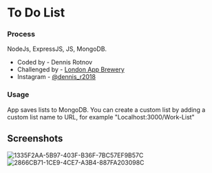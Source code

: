 # To Do List

### Process
NodeJs, ExpressJS, JS, MongoDB.

- Coded by - Dennis Rotnov
- Challenged by - [London App Brewery](https://www.londonappbrewery.com/)
- Instagram - [@dennis_r2018](https://www.instagram.com/dennis_r2018)

### Usage
App saves lists to MongoDB. You can create a custom list by adding a custom list name to URL, for example "Localhost:3000/Work-List"


## Screenshots
![1335F2AA-5B97-403F-B36F-7BC57EF9B57C](https://user-images.githubusercontent.com/86169204/187807918-666b4e32-ece5-4f15-a9d4-e897585e117c.PNG)
![2866CB71-1CE9-4CE7-A3B4-887FA203098C](https://user-images.githubusercontent.com/86169204/187807920-7c41639a-620d-486b-bc2d-a8e10890530d.PNG)
